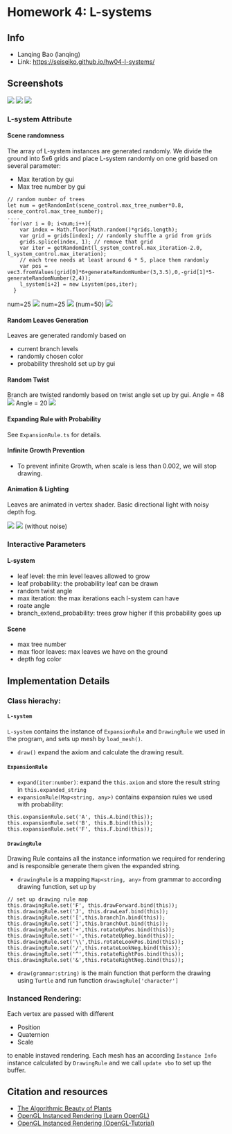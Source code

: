 # Homework 4: L-systems

## Info
- Lanqing Bao (lanqing)
- Link:  https://seiseiko.github.io/hw04-l-systems/

## Screenshots

![](res.gif)
![](yellow_fog.gif)
![](red2.gif)

### L-system Attribute
#### Scene randomness
The array of L-system instances are generated randomly. We divide the ground into 5x6 grids and place L-system randomly on one grid based on several parameter:
- Max iteration by gui
- Max tree number by gui
```
// random number of trees
let num = getRandomInt(scene_control.max_tree_number*0.8, scene_control.max_tree_number);
....
 for(var i = 0; i<num;i++){
    var index = Math.floor(Math.random()*grids.length);
    var grid = grids[index]; // randomly shuffle a grid from grids
    grids.splice(index, 1); // remove that grid
    var iter = getRandomInt(l_system_control.max_iteration-2.0, l_system_control.max_iteration);
    // each tree needs at least around 6 * 5, place them randomly 
    var pos = vec3.fromValues(grid[0]*6+generateRandomNumber(3,3.5),0,-grid[1]*5-generateRandomNumber(2,4));
    l_system[i+2] = new Lsystem(pos,iter);
  }
```

num=25 
![](num1.png)
num=25
![](num2.png)
(num=50)
![](num=50.png)
#### Random Leaves Generation
Leaves are generated randomly based on 
- current branch levels 
- randomly chosen color 
- probability threshold set up by gui
#### Random Twist
Branch are twisted randomly based on twist angle set up by gui.
Angle = 48
![](twist=50.png)
Angle = 20
![](twist=20.png)
#### Expanding Rule with Probability
See `ExpansionRule.ts` for details.
#### Infinite Growth Prevention
- To prevent infinite Growth, when scale is less than 0.002, we will stop drawing.
#### Animation & Lighting
Leaves are animated in vertex shader. Basic directional light with noisy depth fog.

![](yellow_fog.gif)
![](zoomout.gif)
(without noise)

### Interactive Parameters
#### L-system
- leaf level: the min level leaves allowed to grow
- leaf probability: the probability leaf can be drawn
- random twist angle
- max iteration: the max iterations each l-system can have
- roate angle
- branch_extend_probability: trees grow higher if this probability goes up
#### Scene
- max tree number
- max floor leaves: max leaves we have on the ground
- depth fog color

## Implementation Details

### Class hierachy:
#### `L-system`
`L-system` contains the instance of `ExpansionRule` and `DrawingRule` we used in the program, and sets up mesh by `load_mesh()`.
-  `draw()` expand the axiom and calculate the drawing result.

#### `ExpansionRule`
- `expand(iter:number)`: expand the `this.axiom` and store the result string in `this.expanded_string` 
- `expansionRule(Map<string, any>)` contains expansion rules we used with probability:
```
this.expansionRule.set('A', this.A.bind(this));
this.expansionRule.set('B', this.B.bind(this));
this.expansionRule.set('F', this.F.bind(this));
```
#### `DrawingRule`
Drawing Rule contains all the instance information we required for rendering and is responsible generate them given the expanded string.
- `drawingRule` is a mapping `Map<string, any>` from grammar to according drawing function, set up by
```
// set up drawing rule map
this.drawingRule.set('F', this.drawForward.bind(this));
this.drawingRule.set('J', this.drawLeaf.bind(this));
this.drawingRule.set('[',this.branchIn.bind(this));
this.drawingRule.set(']',this.branchOut.bind(this));
this.drawingRule.set('+',this.rotateUpPos.bind(this));
this.drawingRule.set('-',this.rotateUpNeg.bind(this));
this.drawingRule.set('\\',this.rotateLookPos.bind(this));
this.drawingRule.set('/',this.rotateLookNeg.bind(this));
this.drawingRule.set('^',this.rotateRightPos.bind(this));
this.drawingRule.set('&',this.rotateRightNeg.bind(this));

```

- `draw(grammar:string)` is the main function that perform the drawing using `Turtle` and run function `drawingRule['character']` 

### Instanced Rendering: 
Each vertex are passed with different
- Position
- Quaternion
- Scale

to enable instaved rendering. Each mesh has an according  `Instance Info` instance calculated by `DrawingRule`  and we call `update vbo` to set up the buffer.


## Citation and resources
- [The Algorithmic Beauty of Plants](http://algorithmicbotany.org/papers/abop/abop-ch1.pdf)
- [OpenGL Instanced Rendering (Learn OpenGL)](https://learnopengl.com/Advanced-OpenGL/Instancing)
- [OpenGL Instanced Rendering (OpenGL-Tutorial)](http://www.opengl-tutorial.org/intermediate-tutorials/billboards-particles/particles-instancing/)
